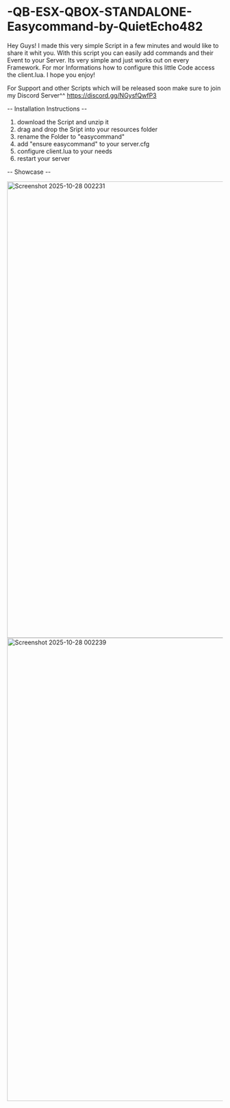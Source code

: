 # -QB-ESX-QBOX-STANDALONE-Easycommand-by-QuietEcho482
Hey Guys! I made this very simple Script in a few minutes and would like to share it whit you. With this script you can easily add commands and their Event to your Server. Its very simple and just works out on every Framework. For mor Informations how to configure this little Code access the client.lua. I hope you enjoy!

For Support and other Scripts which will be released soon make sure to join my Discord Server^^ https://discord.gg/NGysfQwfP3

-- Installation Instructions --
1. download the Script and unzip it
2. drag and drop the Sript into your resources folder
3. rename the Folder to "easycommand"
4. add "ensure easycommand" to your server.cfg
5. configure client.lua to your needs
6. restart your server

-- Showcase --


<img width="1260" height="1063" alt="Screenshot 2025-10-28 002231" src="https://github.com/user-attachments/assets/ae6f7d96-c53b-4daa-b82a-cf542d7022e7" />
<img width="1266" height="1079" alt="Screenshot 2025-10-28 002239" src="https://github.com/user-attachments/assets/ae5946fb-0af9-4e4a-9657-f1ae3d87baf5" />
